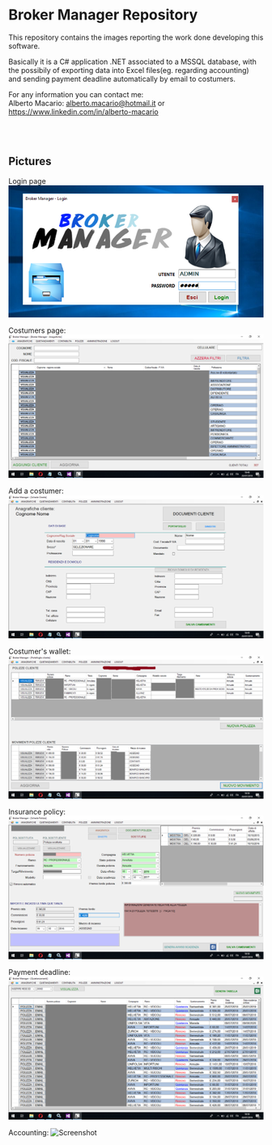 # Broker Manager Repository

This repository contains the images reporting the work done developing this software.

Basically it is a C# application .NET associated to a MSSQL database, with the possibily of exporting data into Excel files(eg. regarding accounting) and sending payment deadline automatically by email to costumers.

For any information you can contact me: <br />
Alberto Macario: alberto.macario@hotmail.it or https://www.linkedin.com/in/alberto-macario

<br /><br />
## Pictures
Login page
![Screenshot](login.PNG)

Costumers page:
![Screenshot](anagrafiche.PNG)

Add a costumer:
![Screenshot](aggiungicliente.PNG)

Costumer's wallet:
![Screenshot](portafogli.PNG)

Insurance policy:
![Screenshot](infopolizza.PNG)

Payment deadline:
![Screenshot](quietanziamenti.PNG)

Accounting:
![Screenshot](contabilita.PNG)
